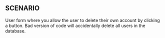 ## SCENARIO

User form where you allow the user to delete their own account by clicking a button.
Bad version of code will accidentally delete all users in the database.